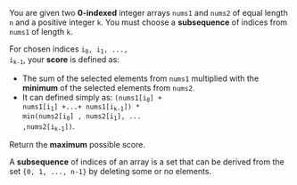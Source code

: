 You are given two **0-indexed** integer arrays `nums1` and `nums2` of equal length `n` and a positive integer `k`. You must choose a **subsequence** of indices from `nums1` of length `k`.

For chosen indices <code>i<sub>0</sub>, i<sub>1</sub>, ..., i<sub>k-1</sub></code>, your **score** is defined as:

- The sum of the selected elements from `nums1` multiplied with the **minimum** of the selected elements from `nums2`.
- It can defined simply as: <code>(nums1[i<sub>0</sub>] + nums1[i<sub>1</sub>] +...+ nums1[i<sub>k-1</sub>]) * min(nums2[i<sub>0</sub>] , nums2[i<sub>1</sub>], ... ,nums2[i<sub>k-1</sub>])</code>.

Return the **maximum** possible score.

A **subsequence** of indices of an array is a set that can be derived from the set `{0, 1, ..., n-1}` by deleting some or no elements.